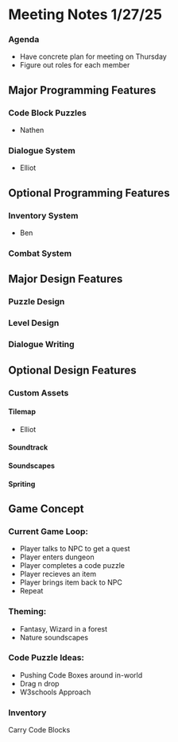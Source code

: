 # Meeting Notes 1/27/25

### Agenda
* Have concrete plan for meeting on Thursday
* Figure out roles for each member

## Major Programming Features
### Code Block Puzzles
* Nathen
### Dialogue System
* Elliot 

## Optional Programming Features
### Inventory System
* Ben
### Combat System

## Major Design Features
### Puzzle Design
### Level Design
### Dialogue Writing


## Optional Design Features
### Custom Assets
#### Tilemap
* Elliot
#### Soundtrack
#### Soundscapes
#### Spriting

## Game Concept
### Current Game Loop:
* Player talks to NPC to get a quest
* Player enters dungeon
* Player completes a code puzzle
* Player recieves an item
* Player brings item back to NPC
* Repeat

### Theming:
* Fantasy, Wizard in a forest
* Nature soundscapes


### Code Puzzle Ideas:
* Pushing Code Boxes around in-world
* Drag n drop
* W3schools Approach

### Inventory
Carry Code Blocks
